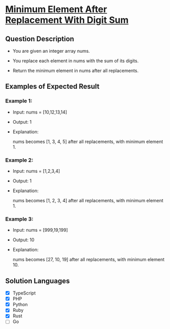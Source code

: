 # [Minimum Element After Replacement With Digit Sum](https://leetcode.com/problems/minimum-element-after-replacement-with-digit-sum/description/)

## Question Description

- You are given an integer array nums.

- You replace each element in nums with the sum of its digits.

- Return the minimum element in nums after all replacements.

## Examples of Expected Result

### Example 1:

- Input: nums = [10,12,13,14]

- Output: 1

- Explanation:

  nums becomes [1, 3, 4, 5] after all replacements, with minimum element 1.

### Example 2:

- Input: nums = [1,2,3,4]

- Output: 1

- Explanation:

  nums becomes [1, 2, 3, 4] after all replacements, with minimum element 1.

### Example 3:

- Input: nums = [999,19,199]

- Output: 10

- Explanation:

  nums becomes [27, 10, 19] after all replacements, with minimum element 10.

## Solution Languages

- [x] TypeScript
- [x] PHP
- [x] Python
- [x] Ruby
- [x] Rust
- [ ] Go
